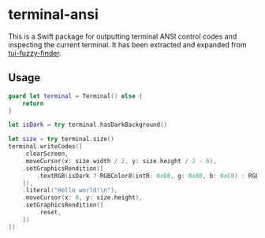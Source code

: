 # terminal-ansi

This is a Swift package for outputting terminal ANSI control codes and inspecting the current terminal. It has been extracted and expanded from [tui-fuzzy-finder].

## Usage

```swift
guard let terminal = Terminal() else {
    return
}

let isDark = try terminal.hasDarkBackground()

let size = try terminal.size()
terminal.writeCodes([
    .clearScreen,
    .moveCursor(x: size.width / 2, y: size.height / 2 - 6),
    .setGraphicsRendition([
        .textRGB(isDark ? RGBColor8(intR: 0xD0, g: 0x80, b: 0xC0) : RGBColor8(intR: 0x80, g: 0x30, b: 0x60)),
    ]),
    .literal("Hello world!\n"),
    .moveCursor(x: 0, y: size.height),
    .setGraphicsRendition([
        .reset,
    ])
])
```

[tui-fuzzy-finder]: https://github.com/juri/tui-fuzzy-finder/

